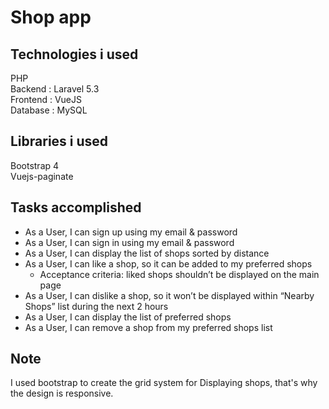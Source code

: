 
# Shop app

## Technologies i used

PHP <br>
Backend : Laravel 5.3 <br>
Frontend : VueJS <br>
Database : MySQL <br>

## Libraries i used

Bootstrap 4 <br>
Vuejs-paginate <br>

## Tasks accomplished
<ul>
<li>
As a User, I can sign up using my email & password
<li>
As a User, I can sign in using my email & password
<li>
As a User, I can display the list of shops sorted by distance
<li>
As a User, I can like a shop, so it can be added to my preferred shops <br>
<ul>
<li>Acceptance criteria: liked shops shouldn’t be displayed on the main page</ul>
<li>
As a User, I can dislike a shop, so it won’t be displayed within “Nearby Shops” list during the next 2 hours
<li>
As a User, I can display the list of preferred shops
<li>
As a User, I can remove a shop from my preferred shops list
</ul>

## Note

I used bootstrap to create the grid system for Displaying shops, that's why the design is responsive.